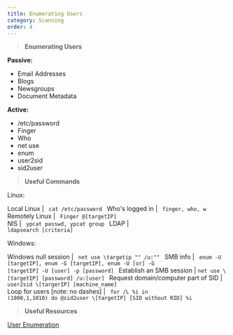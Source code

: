 ```yaml
---
title: Enumerating Users 
category: Scanning
order: 4
---
```


> **Enumerating Users**

**Passive:**

* Email Addresses
* Blogs
* Newsgroups
* Document Metadata

**Active:**

* /etc/password
* Finger
* Who
* net use
* enum
* user2sid
* sid2user

> **Useful Commands**

Linux:

Local Linux | <code> cat /etc/password </code>
Who's logged in | <code> finger, who, w </code>
Remotely Linux | <code> Finger @[targetIP] </code>
NIS | <code> ypcat passwd, ypcat group </code>
LDAP | <code> ldapsearch [criteria] </code>

Windows:

Windows null session |  <code> net use \\targetip "" /u:"" </code>
SMB info | <code> enum -U [targetIP], enum -G [targetIP],  enum -U [or] -G [targetIP] -U [user] -p [password] </code>
Establish an SMB session | <code>net use \\[targetIP] [password] /u:[user] </code>
Request domain/computer part of SID | <code> user2sid \\[targerIP] [machine_name]  </code>
Loop for users  [note: no dashes] | <code> for /L %i in (1000,1,1010) do @sid2user \\[targetIP] [SID without RID] %i  </code>

> **Useful Resources**

[User Enumeration](http://pentestmonkey.net/category/tools/user-enumeration)

